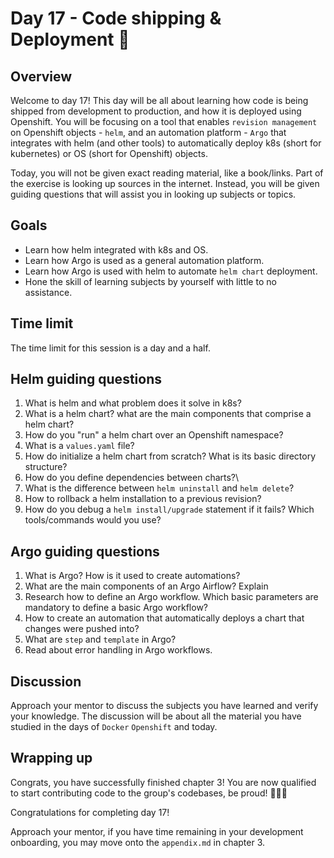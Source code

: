 # Day 17 - Code shipping & Deployment 🚢

## Overview

Welcome to day 17! This day will be all about learning how code is being shipped from development to production, and how it is deployed using Openshift. You will be focusing on a tool that enables `revision management` on Openshift objects - `helm`, and an automation platform - `Argo` that integrates with helm (and other tools) to automatically deploy k8s (short for kubernetes) or OS (short for Openshift) objects.

Today, you will not be given exact reading material, like a book/links. Part of the exercise is looking up sources in the internet. Instead, you will be given guiding questions that will assist you in looking up subjects or topics.

## Goals

- Learn how helm integrated with k8s and OS.
- Learn how Argo is used as a general automation platform.
- Learn how Argo is used with helm to automate `helm chart` deployment.
- Hone the skill of learning subjects by yourself with little to no assistance.

## Time limit

The time limit for this session is a day and a half.

## Helm guiding questions

1. What is helm and what problem does it solve in k8s?
2. What is a helm chart? what are the main components that comprise a helm chart?
3. How do you "run" a helm chart over an Openshift namespace?
4. What is a `values.yaml` file?
5. How do initialize a helm chart from scratch? What is its basic directory structure?
6. How do you define dependencies between charts?\
7. What is the difference between `helm uninstall` and `helm delete`?
8. How to rollback a helm installation to a previous revision?
9. How do you debug a `helm install/upgrade` statement if it fails? Which tools/commands would you use?

## Argo guiding questions

1. What is Argo? How is it used to create automations?
2. What are the main components of an Argo Airflow? Explain
3. Research how to define an Argo workflow. Which basic parameters are mandatory to define a basic Argo workflow?
4. How to create an automation that automatically deploys a chart that changes were pushed into?
5. What are `step` and `template` in Argo?
6. Read about error handling in Argo workflows.

## Discussion

Approach your mentor to discuss the subjects you have learned and verify your knowledge.
The discussion will be about all the material you have studied in the days of `Docker` `Openshift` and today.

## Wrapping up

Congrats, you have successfully finished chapter 3! You are now qualified to start contributing code to the group's codebases, be proud! 🎉🎉🎉

Congratulations for completing day 17!

Approach your mentor, if you have time remaining in your development onboarding, you may move onto the `appendix.md` in chapter 3.
